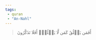 ```yaml
---
tags: 
 - quran 
 - "An-Nahl"
---
```


> أَفَمَن يَخۡلُقُ كَمَن لَّا يَخۡلُقُۚ أَفَلَا تَذَكَّرُونَ
